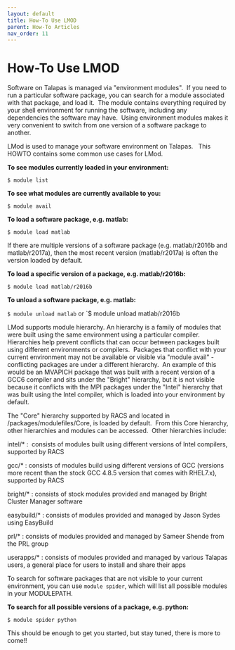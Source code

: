 ```yaml
---
layout: default
title: How-To Use LMOD
parent: How-To Articles
nav_order: 11
---
```


# How-To Use LMOD

Software on Talapas is managed via "environment modules".  If you need to run a particular software package, you can search for a module associated with that package, and load it.  The module contains everything required by your shell environment for running the software, including any dependencies the software may have.  Using environment modules makes it very convenient to switch from one version of a software package to another.

LMod is used to manage your software environment on Talapas.   This HOWTO contains some common use cases for LMod.

**To see modules currently loaded in your environment:**

`$ module list`

**To see what modules are currently available to you:**

`$ module avail`

**To load a software package, e.g. matlab:**

`$ module load matlab`

If there are multiple versions of a software package (e.g. matlab/r2016b and matlab/r2017a), then the most recent version (matlab/r2017a) is often the version loaded by default.

**To load a specific version of a package, e.g. matlab/r2016b:**

`$ module load matlab/r2016b`

**To unload a software package, e.g. matlab:**

`$ module unload matlab` or `$ module unload matlab/r2016b

LMod supports module hierarchy. An hierarchy is a family of modules that were built using the same environment using a particular compiler.  Hierarchies help prevent conflicts that can occur between packages built using different environments or compilers.  Packages that conflict with your current environment may not be available or visible via "module avail" - conflicting packages are under a different hierarchy.  An example of this would be an MVAPICH package that was built with a recent version of a GCC6 compiler and sits under the "Bright" hierarchy, but it is not visible because it conflicts with the MPI packages under the "Intel" hierarchy that was built using the Intel compiler, which is loaded into your environment by default.

The "Core" hierarchy supported by RACS and located in /packages/modulefiles/Core, is loaded by default.  From this Core hierarchy, other hierarchies and modules can be accessed.  Other hierarchies include:

intel/* :  consists of modules built using different versions of Intel compilers, supported by RACS

gcc/* : consists of modules build using different versions of GCC (versions more recent than the stock GCC 4.8.5 version that comes with RHEL7.x), supported by RACS

bright/* : consists of stock modules provided and managed by Bright Cluster Manager software

easybuild/* : consists of modules provided and managed by Jason Sydes using EasyBuild

prl/* : consists of modules provided and managed by Sameer Shende from the PRL group

userapps/* : consists of modules provided and managed by various Talapas users, a general place for users to install and share their apps

To search for software packages that are not visible to your current environment, you can use `module spider`, which will list all possible modules in your MODULEPATH.

**To search for all possible versions of a package, e.g. python:**

`$ module spider python`

This should be enough to get you started, but stay tuned, there is more to come!!
